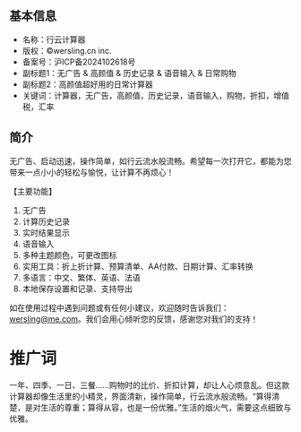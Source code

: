 ## 基本信息
* 名称：行云计算器
* 版权：©️wersling.cn inc.
* 备案号：沪ICP备2024102618号
* 副标题1：无广告 & 高颜值 & 历史记录 & 语音输入 & 日常购物
* 副标题2：高颜值超好用的日常计算器
* 关键词：计算器，无广告，高颜值，历史记录，语音输入，购物，折扣，增值税，汇率

## 简介
无广告、启动迅速，操作简单，如行云流水般流畅。希望每一次打开它，都能为您带来一点小小的轻松与愉悦，让计算不再烦心！

【主要功能】
1. 无广告
2. 计算历史记录
3. 实时结果显示
4. 语音输入
5. 多种主题颜色，可更改图标
6. 实用工具：折上折计算、预算清单、AA付款、日期计算、汇率转换
6. 多语言：中文、繁体、英语、法语
7. 本地保存设置和记录、支持导出

如在使用过程中遇到问题或有任何小建议，欢迎随时告诉我们：wersling@me.com。我们会用心倾听您的反馈，感谢您对我们的支持！


# 推广词
一年、四季、一日、三餐......购物时的比价、折扣计算，却让人心烦意乱。但这款计算器却像生活里的小精灵，界面清新，操作简单，行云流水般流畅。“算得清楚，是对生活的尊重；算得从容，也是一份优雅。”生活的烟火气，需要这点细致与优雅。